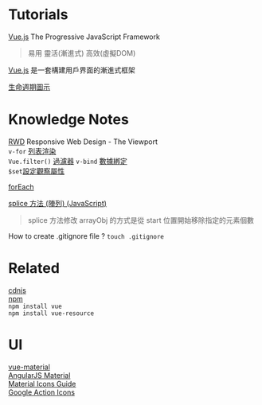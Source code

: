 # Tutorials  

[Vue.js](https://vuejs.org/) The Progressive JavaScript Framework
> 易用 靈活(漸進式) 高效(虛擬DOM) 

[Vue.js](https://cn.vuejs.org/v2/guide/#Vue-js-是什么) 是一套構建用戶界面的漸進式框架

[生命週期圖示](https://cn.vuejs.org/v2/guide/instance.html#生命周期图示)  

# Knowledge Notes

[RWD](https://www.w3schools.com/css/css_rwd_viewport.asp) Responsive Web Design - The Viewport  
`v-for` [列表渲染](https://cn.vuejs.org/v2/guide/list.html#v-for)  
`Vue.filter()` [過濾器](https://012-cn.vuejs.org/guide/custom-filter.html) 
`v-bind` [數據綁定](https://cn.vuejs.org/v2/guide/class-and-style.html)  
`$set`[設定觀察屬性](https://012-cn.vuejs.org/guide/best-practices.html#添加和删除属性) 

[forEach](https://developer.mozilla.org/zh-TW/docs/Web/JavaScript/Reference/Global_Objects/Array/forEach)  

[splice 方法 (陣列) (JavaScript)](https://msdn.microsoft.com/zh-tw/library/wctc5k7s(v=vs.94).aspx)
> splice 方法修改 arrayObj 的方式是從 start 位置開始移除指定的元素個數  

How to create .gitignore file ? `touch .gitignore`

# Related

[cdnjs](https://cdnjs.com/)  
[npm](https://www.npmjs.com/)  
`npm install vue`  
`npm install vue-resource`  

# UI

[vue-material](http://vuematerial.io)  
[AngularJS Material](https://material.angularjs.org/latest)  
[Material Icons Guide](https://google.github.io/material-design-icons/)  
[Google Action Icons](https://www.w3schools.com/icons/google_icons_action.asp)  